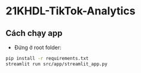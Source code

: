 # 21KHDL-TikTok-Analytics

## Cách chạy app

- Đứng ở root folder:

```bash
pip install -r requirements.txt
streamlit run src/app/streamlit_app.py
```
